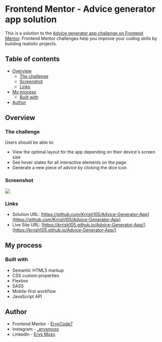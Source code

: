 # Frontend Mentor - Advice generator app solution

This is a solution to the [Advice generator app challenge on Frontend Mentor](https://www.frontendmentor.io/challenges/advice-generator-app-QdUG-13db). Frontend Mentor challenges help you improve your coding skills by building realistic projects.

## Table of contents

- [Overview](#overview)
  - [The challenge](#the-challenge)
  - [Screenshot](#screenshot)
  - [Links](#links)
- [My process](#my-process)
  - [Built with](#built-with)
- [Author](#author)

## Overview

### The challenge

Users should be able to:

- View the optimal layout for the app depending on their device's screen size
- See hover states for all interactive elements on the page
- Generate a new piece of advice by clicking the dice icon

### Screenshot

![](design/desktop-design.png)

### Links

- Solution URL: [https://github.com/Krrish105/Advice-Generator-App](https://github.com/Krrish105/Advice-Generator-App)
- Live Site URL: [https://krrish105.github.io/Advice-Generator-App/](https://krrish105.github.io/Advice-Generator-App/)

## My process

### Built with

- Semantic HTML5 markup
- CSS custom properties
- Flexbox
- SASS 
- Mobile-first workflow
- JavaScript API

## Author

- Frontend Mentor - [ErysCode7](https://www.frontendmentor.io/profile/ErysCode7)
- Instagram - [_erysmozo](https://www.instagram.com/_erysmozo/)
- LinkedIn - [Erys Mozo](https://www.linkedin.com/in/erys-mozo-280190230/)

